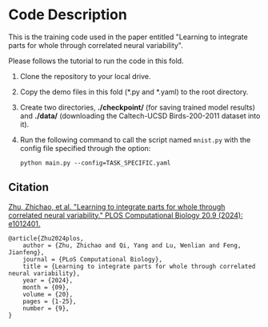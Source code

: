 # Code Description

This is the training code used in the paper entitled "Learning to integrate parts for whole through correlated neural variability".

Please follows the tutorial to run the code in this fold.

1. Clone the repository to your local drive.
2. Copy the demo files in this fold (*.py and *.yaml) to the root directory.
3. Create two directories, **./checkpoint/** (for saving trained model results) and **./data/** (downloading the Caltech-UCSD Birds-200-2011 dataset into it).
4. Run the following command to call the script named `mnist.py` with the config file specified through the option:


   ```
   python main.py --config=TASK_SPECIFIC.yaml
   ```

## Citation

[Zhu, Zhichao, et al. "Learning to integrate parts for whole through correlated neural variability." PLOS Computational Biology 20.9 (2024): e1012401.](https://journals.plos.org/ploscompbiol/article?id=10.1371/journal.pcbi.1012401)

```
@article{Zhu2024plos,
    author = {Zhu, Zhichao and Qi, Yang and Lu, Wenlian and Feng, Jianfeng},
    journal = {PLoS Computational Biology},
    title = {Learning to integrate parts for whole through correlated neural variability},
    year = {2024},
    month = {09},
    volume = {20},
    pages = {1-25},
    number = {9},
}
```

